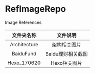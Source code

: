 # RefImageRepo
Image References



|    文件夹名称     |    文件说明     |
| :----------: | :---------: |
| Architecture |   架构相关图片    |
|  BaiduFund   | Baidu理财相关截图 |
| Hexo_170620  |  Hexo相关图片   |